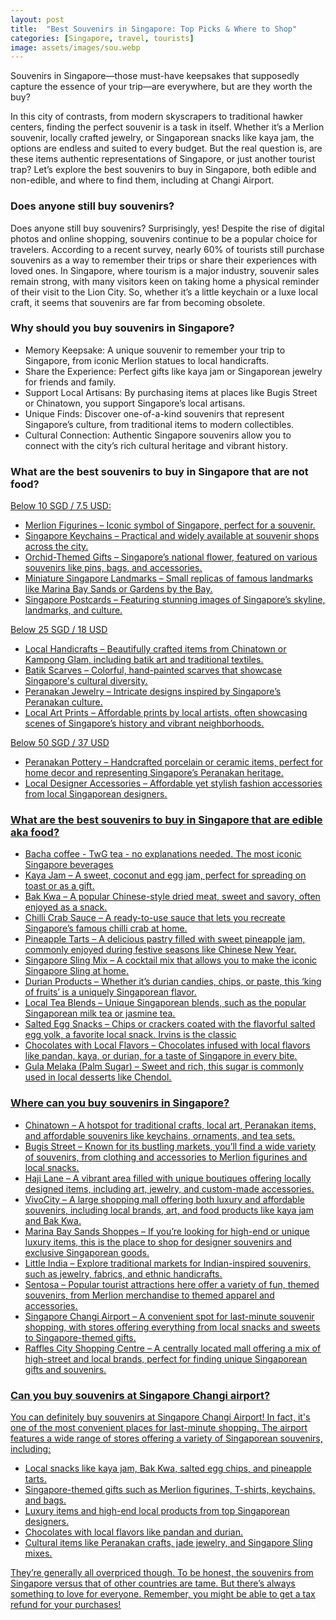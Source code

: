 ```yaml
---
layout: post
title:  "Best Souvenirs in Singapore: Top Picks & Where to Shop"
categories: [Singapore, travel, tourists]
image: assets/images/sou.webp
---
```


Souvenirs in Singapore—those must-have keepsakes that supposedly capture the essence of your trip—are everywhere, but are they worth the buy?

In this city of contrasts, from modern skyscrapers to traditional hawker centers, finding the perfect souvenir is a task in itself. Whether it’s a Merlion souvenir, locally crafted jewelry, or Singaporean snacks like kaya jam, the options are endless and suited to every budget. But the real question is, are these items authentic representations of Singapore, or just another tourist trap? Let’s explore the best souvenirs to buy in Singapore, both edible and non-edible, and where to find them, including at Changi Airport.

### Does anyone still buy souvenirs?

Does anyone still buy souvenirs? Surprisingly, yes! Despite the rise of digital photos and online shopping, souvenirs continue to be a popular choice for travelers. According to a recent survey, nearly 60% of tourists still purchase souvenirs as a way to remember their trips or share their experiences with loved ones. In Singapore, where tourism is a major industry, souvenir sales remain strong, with many visitors keen on taking home a physical reminder of their visit to the Lion City. So, whether it’s a little keychain or a luxe local craft, it seems that souvenirs are far from becoming obsolete.

### Why should you buy souvenirs in Singapore?

+ Memory Keepsake: A unique souvenir to remember your trip to Singapore, from iconic Merlion statues to local handicrafts.
+ Share the Experience: Perfect gifts like kaya jam or Singaporean jewelry for friends and family.
+ Support Local Artisans: By purchasing items at places like Bugis Street or Chinatown, you support Singapore’s local artisans.
+ Unique Finds: Discover one-of-a-kind souvenirs that represent Singapore’s culture, from traditional items to modern collectibles.
+ Cultural Connection: Authentic Singapore souvenirs allow you to connect with the city’s rich cultural heritage and vibrant history.

### What are the best souvenirs to buy in Singapore that are not food?

<u>Below 10 SGD / 7.5 USD:<u>

+ Merlion Figurines – Iconic symbol of Singapore, perfect for a souvenir.
+ Singapore Keychains – Practical and widely available at souvenir shops across the city.
+ Orchid-Themed Gifts – Singapore’s national flower, featured on various souvenirs like pins, bags, and accessories.
+ Miniature Singapore Landmarks – Small replicas of famous landmarks like Marina Bay Sands or Gardens by the Bay.
+ Singapore Postcards – Featuring stunning images of Singapore’s skyline, landmarks, and culture.

<u>Below 25 SGD / 18 USD<u>

+ Local Handicrafts – Beautifully crafted items from Chinatown or Kampong Glam, including batik art and traditional textiles.
+ Batik Scarves – Colorful, hand-painted scarves that showcase Singapore's cultural diversity.
+ Peranakan Jewelry – Intricate designs inspired by Singapore’s Peranakan culture.
+ Local Art Prints – Affordable prints by local artists, often showcasing scenes of Singapore’s history and vibrant neighborhoods.

<u>Below 50 SGD / 37 USD<u>

+ Peranakan Pottery – Handcrafted porcelain or ceramic items, perfect for home decor and representing Singapore’s Peranakan heritage.
+ Local Designer Accessories – Affordable yet stylish fashion accessories from local Singaporean designers.

### What are the best souvenirs to buy in Singapore that are edible aka food?

+ Bacha coffee - TwG tea - no explanations needed. The most iconic Singapore beverages
+ Kaya Jam – A sweet, coconut and egg jam, perfect for spreading on toast or as a gift.
+ Bak Kwa – A popular Chinese-style dried meat, sweet and savory, often enjoyed as a snack.
+ Chilli Crab Sauce – A ready-to-use sauce that lets you recreate Singapore’s famous chilli crab at home.
+ Pineapple Tarts – A delicious pastry filled with sweet pineapple jam, commonly enjoyed during festive seasons like Chinese New Year.
+ Singapore Sling Mix – A cocktail mix that allows you to make the iconic Singapore Sling at home.
+ Durian Products – Whether it’s durian candies, chips, or paste, this ‘king of fruits’ is a uniquely Singaporean flavor.
+ Local Tea Blends – Unique Singaporean blends, such as the popular Singaporean milk tea or jasmine tea.
+ Salted Egg Snacks – Chips or crackers coated with the flavorful salted egg yolk, a favorite local snack. Irvins is the classic
+ Chocolates with Local Flavors – Chocolates infused with local flavors like pandan, kaya, or durian, for a taste of Singapore in every bite.
+ Gula Melaka (Palm Sugar) – Sweet and rich, this sugar is commonly used in local desserts like Chendol.

### Where can you buy souvenirs in Singapore?

+ Chinatown – A hotspot for traditional crafts, local art, Peranakan items, and affordable souvenirs like keychains, ornaments, and tea sets.
+ Bugis Street – Known for its bustling markets, you’ll find a wide variety of souvenirs, from clothing and accessories to Merlion figurines and local snacks.
+ Haji Lane – A vibrant area filled with unique boutiques offering locally designed items, including art, jewelry, and custom-made accessories.
+ VivoCity – A large shopping mall offering both luxury and affordable souvenirs, including local brands, art, and food products like kaya jam and Bak Kwa.
+ Marina Bay Sands Shoppes – If you’re looking for high-end or unique luxury items, this is the place to shop for designer souvenirs and exclusive Singaporean goods.
+ Little India – Explore traditional markets for Indian-inspired souvenirs, such as jewelry, fabrics, and ethnic handicrafts.
+ Sentosa – Popular tourist attractions here offer a variety of fun, themed souvenirs, from Merlion merchandise to themed apparel and accessories.
+ Singapore Changi Airport – A convenient spot for last-minute souvenir shopping, with stores offering everything from local snacks and sweets to Singapore-themed gifts.
+ Raffles City Shopping Centre – A centrally located mall offering a mix of high-street and local brands, perfect for finding unique Singaporean gifts and souvenirs.

### Can you buy souvenirs at Singapore Changi airport?

You can definitely buy souvenirs at Singapore Changi Airport! In fact, it's one of the most convenient places for last-minute shopping. The airport features a wide range of stores offering a variety of Singaporean souvenirs, including:

+ Local snacks like kaya jam, Bak Kwa, salted egg chips, and pineapple tarts.
+ Singapore-themed gifts such as Merlion figurines, T-shirts, keychains, and bags.
+ Luxury items and high-end local products from top Singaporean designers.
+ Chocolates with local flavors like pandan and durian.
+ Cultural items like Peranakan crafts, jade jewelry, and Singapore Sling mixes.

They’re generally all overpriced though. To be honest, the souvenirs from Singapore versus that of other countries are tame. But there’s always something to love for everyone. Remember, you might be able to get a [tax refund](https://fromhktosg.github.io/singapore-tax-refunds/) for your purchases!
